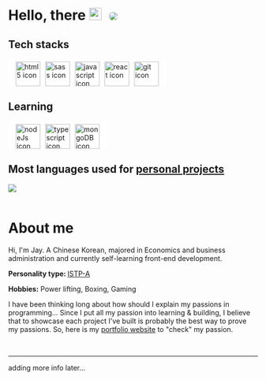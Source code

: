 <h1 > Hello, there <img src="https://media.giphy.com/media/hvRJCLFzcasrR4ia7z/giphy.gif"  width="25px">   
<span style="margin-left:10px;">
<a href="#">
    <img style="border-radius:5px;" src="https://estruyf-github.azurewebsites.net/api/VisitorHit?user=a331998513&repo=github-visitors-badge&countColorcountColor&countColor=%237B1E7A" >
</a>
</span>
</h1>

## Tech stacks
<p align="left" style="background-color:white; max-width:fit-content;display:flex; border-radius:5px;padding:5px 10px 0;">
  <a href="#" style="margin:0 5px"><img src="https://cdn.svgporn.com/logos/html-5.svg" alt="html5 icon" width="50" height="50"></a>
  <a href="#" style="margin:0 5px"><img src="https://cdn.svgporn.com/logos/sass.svg" alt="sass icon" width="50" height="50"></a>
  <a href="#" style="margin:0 5px"><img src="https://cdn.svgporn.com/logos/javascript.svg" alt="javascript icon" width="50" height="50"></a>
  <a href="#" style="margin:0 5px"><img src="https://cdn.svgporn.com/logos/react.svg" alt="react icon" width="50" height="50"></a>
  <a href="#" style="margin:0 5px"><img src="https://git-scm.com/images/logos/downloads/Git-Icon-White.png" alt="git icon" width="50" height="50"></a>
</p>

## Learning
<p align="left" style="background-color:white; max-width:fit-content;display:flex; border-radius:5px;padding:5px 10px 0;">
  <a href="#" style="margin:0 5px"><img src="https://cdn.svgporn.com/logos/nodejs.svg" alt="nodeJs icon" width="50" height="50"></a>
  <a href="#" style="margin:0 5px"><img src="https://cdn.svgporn.com/logos/typescript-icon.svg" alt="typescript icon" width="50" height="50"></a>
  <a href="#" style="margin:0 5px"><img src="https://miro.medium.com/max/620/1*77jUu8XXo2IuA-G5YB444A.png" alt="mongoDB icon" width="50" height="50"></a>
</p>

<h2> Most languages used for <a href="https://github.com/a331998513/projects" target="_blank" rel="nofollow noreferrer noopener">personal projects</a></h2>
<p align="left">
  <a href="https://github.com/a331998513/projects">
    <img align="center" src="https://github-readme-stats.vercel.app/api/top-langs/?username=a331998513" />
  </a>
  <br/>
  <br/>
</p>


# About me 
Hi, I'm Jay. A Chinese Korean, majored in Economics and business administration and currently self-learning front-end development. 

<b >Personality type: </b>
<a href="https://www.16personalities.com/istp-personality" target="_blank" rel="nofollow noreferrer noopener">ISTP-A</a>

<b>Hobbies:</b>
Power lifting, Boxing, Gaming

I have been thinking long about how should I explain my passions in programming... Since I put all my passion into learning & building, I believe that to showcase each project  I've built is probably the best way to prove my passions. So, here is my <a href="http://jayyy.site/" target="_blank" rel="nofollow noreferrer noopener">portfolio website</a> to "check" my passion.

<br/>
<p style="width:100%; border:1px solid gray;"></p>
adding more info later...


